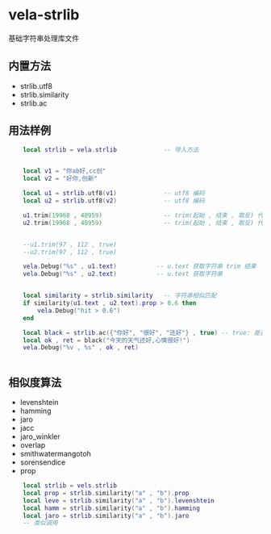 # vela-strlib
基础字符串处理库文件

## 内置方法

- strlib.utf8
- strlib.similarity
- strlib.ac

## 用法样例

```lua
    local strlib = vela.strlib             -- 导入方法


    local v1 = "你ab好,cc创"
    local v2 = "好你,创新"

    local u1 = strlib.utf8(v1)             -- utf8 编码 
    local u2 = strlib.utf8(v2)             -- utf8 编码

    u1.trim(19968 , 40959)                 -- trim(起始 , 结束 , 取反) 代码 字符数组范围
    u2.trim(19968 , 40959)                 -- trim(起始 , 结束 , 取反) 代码 字符数组范围


    --u1.trim(97 , 112 , true)
    --u2.trim(97 , 112 , true)

    vela.Debug("%s" , u1.text)           -- u.text 获取字符串 trim 结果
    vela.Debug("%s" , u2.text)           -- u.text 获取字符串


    local similarity = strlib.similarity   -- 字符串相似匹配
    if similarity(u1.text , u2.text).prop > 0.6 then
        vela.Debug("hit > 0.6")
    end

    local black = strlib.ac({"你好", "很好", "还好"} , true) -- true: 是否返回命中结果
    local ok , ret = black("今天的天气还好,心情很好!")
    vela.Debug("%v , %s" , ok , ret)
    
```

## 相似度算法
- levenshtein
- hamming
- jaro
- jacc
- jaro_winkler
- overlap
- smithwatermangotoh
- sorensendice
- prop          

```lua
    local strlib = vels.strlib
    local prop = strlib.similarity("a" , "b").prop
    local leve = strlib.similarity("a" , "b").levenshtein
    local hamm = strlib.similarity("a" , "b").hamming
    local jaro = strlib.similarity("a" , "b").jaro
    -- 类似调用 
```
